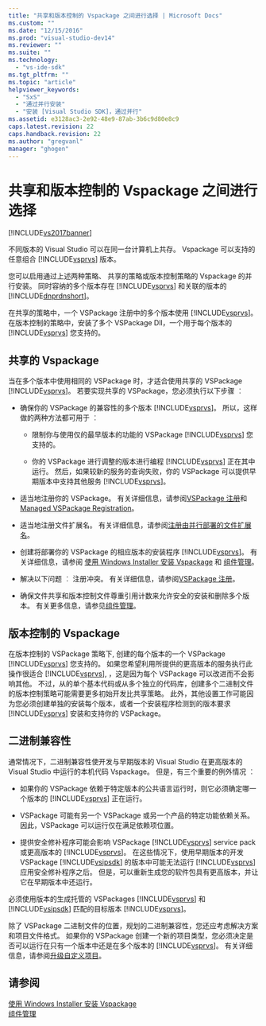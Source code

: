 ```yaml
---
title: "共享和版本控制的 Vspackage 之间进行选择 | Microsoft Docs"
ms.custom: ""
ms.date: "12/15/2016"
ms.prod: "visual-studio-dev14"
ms.reviewer: ""
ms.suite: ""
ms.technology: 
  - "vs-ide-sdk"
ms.tgt_pltfrm: ""
ms.topic: "article"
helpviewer_keywords: 
  - "SxS"
  - "通过并行安装"
  - "安装 [Visual Studio SDK]，通过并行"
ms.assetid: e3128ac3-2e92-48e9-87ab-3b6c9d80e8c9
caps.latest.revision: 22
caps.handback.revision: 22
ms.author: "gregvanl"
manager: "ghogen"
---
```

# 共享和版本控制的 Vspackage 之间进行选择
[!INCLUDE[vs2017banner](../code-quality/includes/vs2017banner.md)]

不同版本的 Visual Studio 可以在同一台计算机上共存。 Vspackage 可以支持的任意组合 [!INCLUDE[vsprvs](../code-quality/includes/vsprvs_md.md)] 版本。  
  
 您可以启用通过上述两种策略、 共享的策略或版本控制策略的 Vspackage 的并行安装。 同时容纳的多个版本存在 [!INCLUDE[vsprvs](../code-quality/includes/vsprvs_md.md)] 和关联的版本的 [!INCLUDE[dnprdnshort](../code-quality/includes/dnprdnshort_md.md)]。  
  
 在共享的策略中，一个 VSPackage 注册中的多个版本使用 [!INCLUDE[vsprvs](../code-quality/includes/vsprvs_md.md)]。 在版本控制的策略中，安装了多个 VSPackage Dll，一个用于每个版本的 [!INCLUDE[vsprvs](../code-quality/includes/vsprvs_md.md)] 您支持的。  
  
## 共享的 Vspackage  
 当在多个版本中使用相同的 VSPackage 时，才适合使用共享的 VSPackage [!INCLUDE[vsprvs](../code-quality/includes/vsprvs_md.md)]。 若要实现共享的 VSPackage，您必须执行以下步骤 ︰  
  
-   确保你的 VSPackage 的兼容性的多个版本 [!INCLUDE[vsprvs](../code-quality/includes/vsprvs_md.md)]。 所以，这样做的两种方法都可用于 ︰  
  
    -   限制你与使用仅的最早版本的功能的 VSPackage [!INCLUDE[vsprvs](../code-quality/includes/vsprvs_md.md)] 您支持的。  
  
    -   你的 VSPackage 进行调整的版本进行编程 [!INCLUDE[vsprvs](../code-quality/includes/vsprvs_md.md)] 正在其中运行。 然后，如果较新的服务的查询失败，你的 VSPackage 可以提供早期版本中支持其他服务 [!INCLUDE[vsprvs](../code-quality/includes/vsprvs_md.md)]。  
  
-   适当地注册你的 VSPackage。 有关详细信息，请参阅[VSPackage 注册](../extensibility/internals/vspackage-registration.md)和[Managed VSPackage Registration](http://msdn.microsoft.com/zh-cn/f69e0ea3-6a92-4639-8ca9-4c9c210e58a1)。  
  
-   适当地注册文件扩展名。 有关详细信息，请参阅[注册由并行部署的文件扩展名](../extensibility/registering-file-name-extensions-for-side-by-side-deployments.md)。  
  
-   创建将部署你的 VSPackage 的相应版本的安装程序 [!INCLUDE[vsprvs](../code-quality/includes/vsprvs_md.md)]。 有关详细信息，请参阅 [使用 Windows Installer 安装 Vspackage](../extensibility/internals/installing-vspackages-with-windows-installer.md) 和 [组件管理](../extensibility/internals/component-management.md)。  
  
-   解决以下问题 ︰ 注册冲突。 有关详细信息，请参阅[VSPackage 注册](../extensibility/internals/vspackage-registration.md)。  
  
-   确保文件共享和版本控制文件尊重引用计数来允许安全的安装和删除多个版本。 有关更多信息，请参见[组件管理](../extensibility/internals/component-management.md)。  
  
## 版本控制的 Vspackage  
 在版本控制的 VSPackage 策略下, 创建的每个版本的一个 VSPackage [!INCLUDE[vsprvs](../code-quality/includes/vsprvs_md.md)] 您支持的。 如果您希望利用所提供的更高版本的服务执行此操作很适合 [!INCLUDE[vsprvs](../code-quality/includes/vsprvs_md.md)], ，这是因为每个 VSPackage 可以改进而不会影响其他。 不过，从的单个基本代码或从多个独立的代码库，创建多个二进制文件的版本控制策略可能需要更多初始开发比共享策略。 此外，其他设置工作可能因为您必须创建单独的安装每个版本，或者一个安装程序检测到的版本要求 [!INCLUDE[vsprvs](../code-quality/includes/vsprvs_md.md)] 安装和支持你的 VSPackage。  
  
## 二进制兼容性  
 通常情况下，二进制兼容性使开发与早期版本的 Visual Studio 在更高版本的 Visual Studio 中运行的本机代码 Vspackage。 但是，有三个重要的例外情况 ︰  
  
-   如果你的 VSPackage 依赖于特定版本的公共语言运行时，则它必须确定哪一个版本的 [!INCLUDE[vsprvs](../code-quality/includes/vsprvs_md.md)] 正在运行。  
  
-   VSPackage 可能有另一个 VSPackage 或另一个产品的特定功能依赖关系。 因此，VSPackage 可以运行仅在满足依赖项位置。  
  
-   提供安全修补程序可能会影响 VSPackage [!INCLUDE[vsprvs](../code-quality/includes/vsprvs_md.md)] service pack 或更高版本的 [!INCLUDE[vsprvs](../code-quality/includes/vsprvs_md.md)]。 在这些情况下，使用早期版本的开发 VSPackage [!INCLUDE[vsipsdk](../extensibility/includes/vsipsdk_md.md)] 的版本中可能无法运行 [!INCLUDE[vsprvs](../code-quality/includes/vsprvs_md.md)] 应用安全修补程序之后。 但是，可以重新生成您的软件包具有更高版本，并让它在早期版本中还运行。  
  
 必须使用版本的生成托管的 VSPackages [!INCLUDE[vsprvs](../code-quality/includes/vsprvs_md.md)] 和 [!INCLUDE[vsipsdk](../extensibility/includes/vsipsdk_md.md)] 匹配的目标版本 [!INCLUDE[vsprvs](../code-quality/includes/vsprvs_md.md)]。  
  
 除了 VSPackage 二进制文件的位置，规划的二进制兼容性，您还应考虑解决方案和项目文件格式。 如果你的 VSPackage 创建一个新的项目类型，您必须决定是否可以运行在只有一个版本中还是在多个版本的 [!INCLUDE[vsprvs](../code-quality/includes/vsprvs_md.md)]。 有关详细信息，请参阅[升级自定义项目](../misc/upgrading-custom-projects.md)。  
  
## 请参阅  
 [使用 Windows Installer 安装 Vspackage](../extensibility/internals/installing-vspackages-with-windows-installer.md)   
 [组件管理](../extensibility/internals/component-management.md)